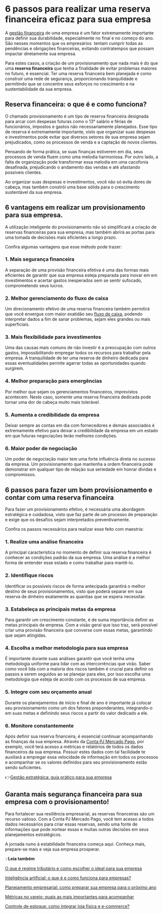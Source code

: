 # 6 passos para realizar uma reserva financeira eficaz para sua empresa

A [gestão financeira](https://meubolso.mercadopago.com.br/como-aumentar-a-rentabilidade-nas-empresas) de uma empresa é um fator extremamente importante para definir sua durabilidade, especialmente no final e no começo do ano. São nesses momentos que os empresários  tentam cumprir todas as pendências e obrigações financeiras, evitando contratempos que possam impactar diretamente sua empresa.

Para estes casos, a criação de um provisionamento que nada mais é do que uma **reserva financeira** que tenha a finalidade de evitar problemas maiores no futuro, é essencial. Ter uma reserva financeira bem planejada é como construir uma rede de segurança, proporcionando tranquilidade e permitindo que se concentre seus esforços no crescimento e na sustentabilidade da sua empresa.

## Reserva financeira: o que é e como funciona?

O chamado provisionamento é um tipo de reserva financeira designada para arcar com despesas futuras como o 13° salário e férias de funcionários, impostos e gastos não necessariamente planejados. Esse tipo de reserva é extremamente importante, visto que organizar suas despesas e investimentos pode evitar que diversos setores de sua empresa sejam prejudicados, como os processos de venda e a captação de novos clientes.

Pensando de forma prática, se suas finanças estiverem em dia, seus processos de venda fluem como uma melodia harmoniosa. Por outro lado, a falta de organização pode transformar essa melodia em uma cacofonia desafinada, prejudicando o andamento das vendas e até afastando possíveis clientes.

Ao organizar suas despesas e investimentos, você não só evita dores de cabeça, mas também constrói uma base sólida para o crescimento sustentável da sua empresa.

## 6 vantagens em realizar um provisionamento para sua empresa.

A utilização inteligente do provisionamento não só simplificará a criação de reservas financeiras para sua empresa, mas também abrirá as portas para uma tomada de decisões mais eficientes a longo prazo.

Confira algumas vantagens que esse método pode trazer:

### 1. Mais segurança financeira

A separação de uma provisão financeira efetiva é uma das formas mais eficientes de garantir que sua empresa esteja preparada para inovar em em investimentos e acertar gastos inesperados sem se sentir sufocado, comprometendo seus lucros.

### 2. Melhor gerenciamento do fluxo de caixa

Um direcionamento efetivo de uma reserva financeira também permitirá que você enxergue com maior exatidão seu [fluxo de caixa](https://meubolso.mercadopago.com.br/credito-ferramenta-para-gestao-do-fluxo-de-caixa), podendo interpretar dados a fim de sanar problemas, sejam eles grandes ou mais superficiais.

### 3. Mais flexibilidade para investimentos

Uma das causas mais comuns de não investir é a preocupação com outros gastos, impossibilitando empregar todos os recursos para trabalhar pela empresa. A tranquilidade de ter uma reserva de dinheiro dedicada para essas eventualidades permite agarrar todas as oportunidades quando surgirem.

### 4. Melhor preparação para emergências

Por melhor que sejam os gerenciamentos financeiros, imprevistos acontecem. Neste caso, somente uma reserva financeira dedicada pode tornar uma dor de cabeça muito mais tolerável.

### 5. Aumenta a credibilidade da empresa

Deixar sempre as contas em dia com fornecedores e demais associados é extremamente efetivo para deixar a credibilidade da empresa em um estado em que futuras negociações terão melhores condições.

### 6. Maior poder de negociação

Um poder de negociação maior tem uma forte influência direta no sucesso da empresa. Um provisionamento que mantenha a ordem financeira pode demonstrar em qualquer tipo de relação sua seriedade em honrar dívidas e compromissos.

## 6 passos para fazer um bom provisionamento e contar com uma reserva financeira

Para fazer um provisionamento efetivo, é necessária uma abordagem estratégica e cuidadosa, visto que faz parte de um processo de preparação e exige que os desafios sejam interpretados preventivamente.

Confira os passos necessários para realizar esse feito com maestria:

### **1. Realize uma análise financeira**

A principal característica no momento de definir sua reserva financeira é conhecer as condições padrão da sua empresa. Uma análise é a melhor forma de entender esse estado e como trabalhar para mantê-lo.

### 

### **2. Identifique riscos**

Identificar os possíveis riscos de forma antecipada garantirá o melhor destino de seus provisionamentos, visto que poderá separar em sua reserva de dinheiro exatamente as quantias que se espera necessitar.

### 

### **3. Estabeleça as principais metas da empresa**

Para garantir um crescimento constante, é de suma importância definir as metas principais da empresa. Com a visão geral que isso traz, será possível criar uma provisão financeira que converse com essas metas, garantindo que sejam atingidas.

### 

### **4. Escolha a melhor metodologia para sua empresa**

É importante durante suas análises garantir que você tenha uma metodologia uniforme para lidar com as intercorrências que virão. Saber como você lida com a maioria dos riscos também é crucial para definir os passos a serem seguidos ao se planejar para eles, por isso escolha uma metodologia que esteja de acordo com os processos de sua empresa.  

### 

### **5. Integre com seu orçamento anual**

Durante os planejamentos de início e final de ano é importante já colocar seu provisionamento como um dos fatores preponderantes, integrando-o em suas metas e definindo seus riscos a partir do valor dedicado a ele.

### 

### **6. Monitore constantemente**

Após definir sua reserva financeira, é essencial continuar acompanhando as finanças da sua empresa. Através da [Conta PJ Mercado Pago](https://meubolso.mercadopago.com.br/conta-pj-mercado-pago-digital-gratuita-livre-burocracias), por exemplo, você terá acesso a métricas e relatórios de todos os dados financeiros da sua empresa. Possuir estes dados com tal facilidade te auxiliará a empregar essa velocidade de informação em todos os processos e acompanhar se os valores definidos para seu provisionamento estão sendo suficientes.

👉[Gestão estratégica: guia prático para sua empresa](https://meubolso.mercadopago.com.br/guia-pratico-gestao-estrategica)

## Garanta mais segurança financeira para sua empresa com o provisionamento!

Para fortalecer sua resiliência empresarial, as reservas financeiras são um recurso valioso. Com a Conta PJ Mercado Pago, você tem acesso a todos dados necessários para criar essas reservas, sendo uma fonte de informações que pode nortear essas e muitas outras decisões em seus planejamentos estratégicos.

A jornada rumo à estabilidade financeira começa aqui. Conheça mais, prepare-se mais e veja sua empresa prosperar.

💡**Leia também**

[O que é regime tributário e como escolher o ideal para sua empresa](https://meubolso.mercadopago.com.br/o-que-e-regime-tributario-e-como-escolher-para-sua-empresa)

[Inteligência artificial: o que é e como funciona para empresas?](https://meubolso.mercadopago.com.br/inteligencia-artificial-empresas)

[Planejamento empresarial: como preparar sua empresa para o próximo ano](https://meubolso.mercadopago.com.br/planejamento-empresarial-sua-empresa-para-proximo-ano)

[Métricas no varejo: quais as mais importantes para acompanhar](https://meubolso.mercadopago.com.br/metricas-no-varejo)

[Controle de estoque: como integrar loja física e e-commerce?](https://meubolso.mercadopago.com.br/integrar-o-estoque-da-loja-fisica-e-loja-online)